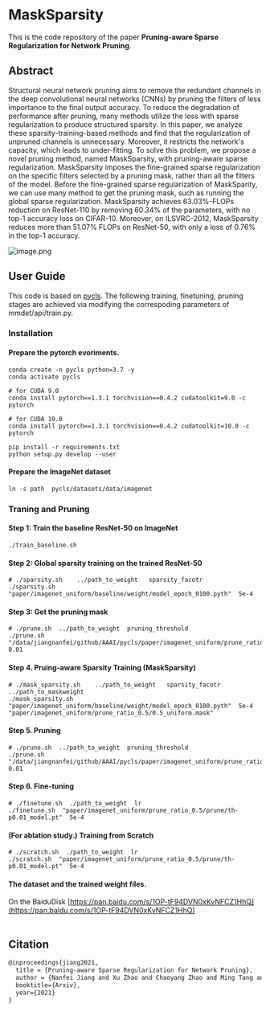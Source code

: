 # MaskSparsity
This is the code repository of the paper **Pruning-aware Sparse Regularization for Network Pruning**.
​
## Abstract
Structural neural network pruning aims to remove the redundant channels in the deep convolutional neural networks (CNNs) by pruning the filters of less importance to the final output accuracy. To reduce the degradation of performance after pruning, many methods utilize the loss with sparse regularization to produce structured sparsity. In this paper, we analyze these sparsity-training-based methods and find that the regularization of unpruned channels is unnecessary. Moreover, it restricts the network's capacity, which leads to under-fitting. To solve this problem, we propose a novel pruning method, named MaskSparsity, with pruning-aware sparse regularization. MaskSparsity imposes the fine-grained sparse regularization on the specific filters selected by a pruning mask, rather than all the filters of the model. Before the fine-grained sparse regularization of MaskSparity, we can use many method to get the pruning mask, such as running the global sparse regularization. MaskSparsity achieves 63.03\%-FLOPs reduction on ResNet-110 by removing 60.34\% of the parameters, with no top-1 accuracy loss on CIFAR-10. Moreover, on ILSVRC-2012, MaskSparsity reduces more than 51.07\% FLOPs on ResNet-50, with only a loss of 0.76\% in the top-1 accuracy. 

![image.png](https://cdn.nlark.com/yuque/0/2021/png/329429/1639493307825-b5680ea6-5617-42a3-bc06-986af87fbd8e.png#clientId=u82a26e47-fb94-4&crop=0&crop=0&crop=1&crop=1&from=paste&height=215&id=u00dd1335&margin=%5Bobject%20Object%5D&name=image.png&originHeight=430&originWidth=1478&originalType=binary&ratio=1&rotation=0&showTitle=false&size=47927&status=done&style=none&taskId=u5c2bcd40-239f-4757-8731-634b45704ed&title=&width=739)

## User Guide
This code is based on  [pycls](https://github.com/facebookresearch/pycls](/https://github.com/facebookresearch/pycls)).
The following training, finetuning, pruning stages are achieved via modifying the correspoding parameters of mmdet/api/train.py.

### Installation
#### Prepare the pytorch evoriments.
```shell
conda create -n pycls python=3.7 -y
conda activate pycls

# for CUDA 9.0
conda install pytorch==1.3.1 torchvision==0.4.2 cudatoolkit=9.0 -c pytorch

# for CUDA 10.0
conda install pytorch==1.3.1 torchvision==0.4.2 cudatoolkit=10.0 -c pytorch

pip install -r requirements.txt
python setup.py develop --user
```
#### Prepare the ImageNet dataset
```shell
ln -s path  pycls/datasets/data/imagenet
```
### Traning and Pruning

#### Step 1: Train the baseline ResNet-50 on ImageNet
```shell
./train_baseline.sh
```
#### Step 2: Global sparsity training on the trained ResNet-50
```shell
# ./sparsity.sh    ../path_to_weight   sparsity_facotr   
./sparsity.sh  "paper/imagenet_uniform/baseline/weight/model_epoch_0100.pyth"  5e-4  
```
#### Step 3: Get the pruning mask
```shell
# ./prune.sh  ../path_to_weight  pruning_threshold
./prune.sh  "/data/jiangnanfei/github/AAAI/pycls/paper/imagenet_uniform/prune_ratio_0.5/model_epoch_0100.pyth"  0.01
```
#### Step 4. Pruing-aware Sparsity Training (MaskSparsity)
```shell
# ./mask_sparsity.sh    ../path_to_weight   sparsity_facotr   ../path_to_maskweight
./mask_sparsity.sh  "paper/imagenet_uniform/baseline/weight/model_epoch_0100.pyth"  5e-4  "paper/imagenet_uniform/prune_ratio_0.5/0.5_uniform.mask"
```
#### Step 5. Pruning
```shell
# ./prune.sh  ../path_to_weight  pruning_threshold
./prune.sh  "/data/jiangnanfei/github/AAAI/pycls/paper/imagenet_uniform/prune_ratio_0.5/model_epoch_0100.pyth"  0.01
```
#### Step 6. Fine-tuning
```shell
# ./finetune.sh  ./path_to_weight  lr
./finetune.sh  "paper/imagenet_uniform/prune_ratio_0.5/prune/th-p0.01_model.pt"  5e-4
```
#### (For ablation study.) Training from Scratch
```shell
# ./scratch.sh  ./path_to_weight  lr
./scratch.sh  "paper/imagenet_uniform/prune_ratio_0.5/prune/th-p0.01_model.pt"  5e-4
```
#### The dataset and the trained weight files.
On the BaiduDisk [https://pan.baidu.com/s/1OP-tF94DVN0xKvNFCZ1HhQ](https://pan.baidu.com/s/1OP-tF94DVN0xKvNFCZ1HhQ)   
​
## Citation
```latex
@inproceedings{jiang2021,
  title = {Pruning-aware Sparse Regularization for Network Pruning},
  author = {Nanfei Jiang and Xu Zhao and Chaoyang Zhao and Ming Tang and Jinqiao Wang},
  booktitle={Arxiv},
  year={2021}
}
```
